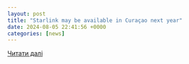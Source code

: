```yaml
---
layout: post
title: "Starlink may be available in Curaçao next year"
date: 2024-08-05 22:41:56 +0000
categories: [news]
---
```


[Читати далі](https://www.curacaochronicle.com/post/local/starlink-may-be-available-in-curacao-next-year/)
